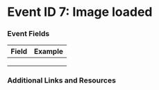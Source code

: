 # Event ID 7: Image loaded

### Event Fields
| Field        | Example           |
| ------------- | ------------- |
|  |  |
|  |  |
|  |  |

### Additional Links and Resources